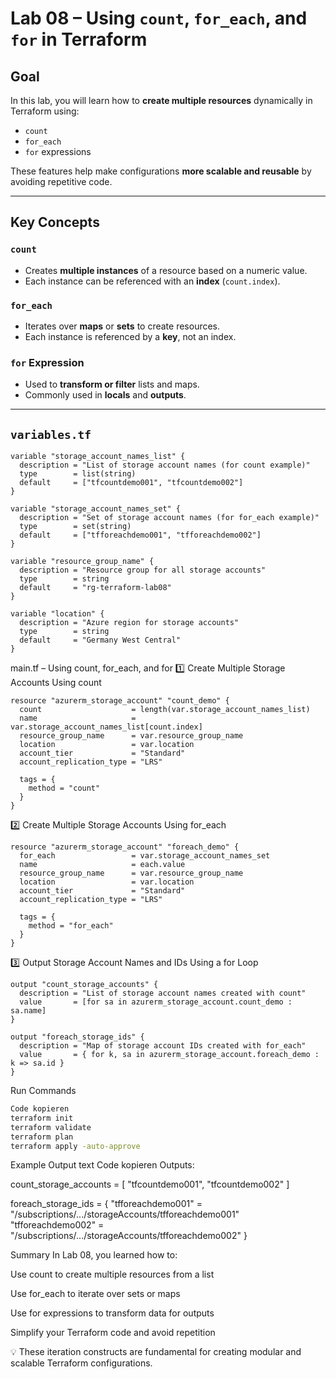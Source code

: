 # Lab 08 – Using `count`, `for_each`, and `for` in Terraform

## Goal

In this lab, you will learn how to **create multiple resources** dynamically in Terraform using:  
- `count`  
- `for_each`  
- `for` expressions  

These features help make configurations **more scalable and reusable** by avoiding repetitive code.

---

## Key Concepts

### `count`
- Creates **multiple instances** of a resource based on a numeric value.  
- Each instance can be referenced with an **index** (`count.index`).

### `for_each`
- Iterates over **maps** or **sets** to create resources.  
- Each instance is referenced by a **key**, not an index.

### `for` Expression
- Used to **transform or filter** lists and maps.  
- Commonly used in **locals** and **outputs**.

---

## `variables.tf`

```hcl
variable "storage_account_names_list" {
  description = "List of storage account names (for count example)"
  type        = list(string)
  default     = ["tfcountdemo001", "tfcountdemo002"]
}

variable "storage_account_names_set" {
  description = "Set of storage account names (for for_each example)"
  type        = set(string)
  default     = ["tfforeachdemo001", "tfforeachdemo002"]
}

variable "resource_group_name" {
  description = "Resource group for all storage accounts"
  type        = string
  default     = "rg-terraform-lab08"
}

variable "location" {
  description = "Azure region for storage accounts"
  type        = string
  default     = "Germany West Central"
}
````
main.tf – Using count, for_each, and for
1️⃣ Create Multiple Storage Accounts Using count
```hcl
resource "azurerm_storage_account" "count_demo" {
  count                    = length(var.storage_account_names_list)
  name                     = var.storage_account_names_list[count.index]
  resource_group_name      = var.resource_group_name
  location                 = var.location
  account_tier             = "Standard"
  account_replication_type = "LRS"

  tags = {
    method = "count"
  }
}
````
2️⃣ Create Multiple Storage Accounts Using for_each
```hcl
resource "azurerm_storage_account" "foreach_demo" {
  for_each                 = var.storage_account_names_set
  name                     = each.value
  resource_group_name      = var.resource_group_name
  location                 = var.location
  account_tier             = "Standard"
  account_replication_type = "LRS"

  tags = {
    method = "for_each"
  }
}
````
3️⃣ Output Storage Account Names and IDs Using a for Loop
```hcl
output "count_storage_accounts" {
  description = "List of storage account names created with count"
  value       = [for sa in azurerm_storage_account.count_demo : sa.name]
}

output "foreach_storage_ids" {
  description = "Map of storage account IDs created with for_each"
  value       = { for k, sa in azurerm_storage_account.foreach_demo : k => sa.id }
}
````
Run Commands
```bash
Code kopieren
terraform init
terraform validate
terraform plan
terraform apply -auto-approve
````
Example Output
text
Code kopieren
Outputs:

count_storage_accounts = [
  "tfcountdemo001",
  "tfcountdemo002"
]

foreach_storage_ids = {
  "tfforeachdemo001" = "/subscriptions/.../storageAccounts/tfforeachdemo001"
  "tfforeachdemo002" = "/subscriptions/.../storageAccounts/tfforeachdemo002"
}

Summary
In Lab 08, you learned how to:

Use count to create multiple resources from a list

Use for_each to iterate over sets or maps

Use for expressions to transform data for outputs

Simplify your Terraform code and avoid repetition

💡 These iteration constructs are fundamental for creating modular and scalable Terraform configurations.